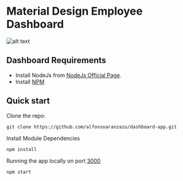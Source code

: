 # Material Design Employee Dashboard

![alt text](http://s3.amazonaws.com/creativetim_bucket/products/53/original/opt_md_angular_thumbnail.jpg "Material Dashboard Angular 2 Free")

## Dashboard Requirements
- Install NodeJs from [NodeJs Official Page](https://nodejs.org/en).
- Install [NPM](https://www.npmjs.com/)

## Quick start

Clone the repo: 

```
git clone https://github.com/alfonsoaranzazu/dashboard-app.git
```

Install Module Dependencies
```
npm install
```

Running the app locally on port [3000](http://localhost:3000)
```
npm start
```